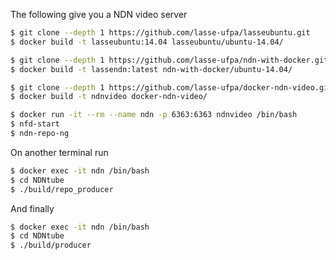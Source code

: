 The following give you a NDN video server

```bash
$ git clone --depth 1 https://github.com/lasse-ufpa/lasseubuntu.git
$ docker build -t lasseubuntu:14.04 lasseubuntu/ubuntu-14.04/

$ git clone --depth 1 https://github.com/lasse-ufpa/ndn-with-docker.git
$ docker build -t lassendn:latest ndn-with-docker/ubuntu-14.04/

$ git clone --depth 1 https://github.com/lasse-ufpa/docker-ndn-video.git
$ docker build -t ndnvideo docker-ndn-video/

$ docker run -it --rm --name ndn -p 6363:6363 ndnvideo /bin/bash
$ nfd-start
$ ndn-repo-ng
```

On another terminal run

```bash
$ docker exec -it ndn /bin/bash
$ cd NDNtube
$ ./build/repo_producer
```

And finally

```bash
$ docker exec -it ndn /bin/bash
$ cd NDNtube
$ ./build/producer
```
